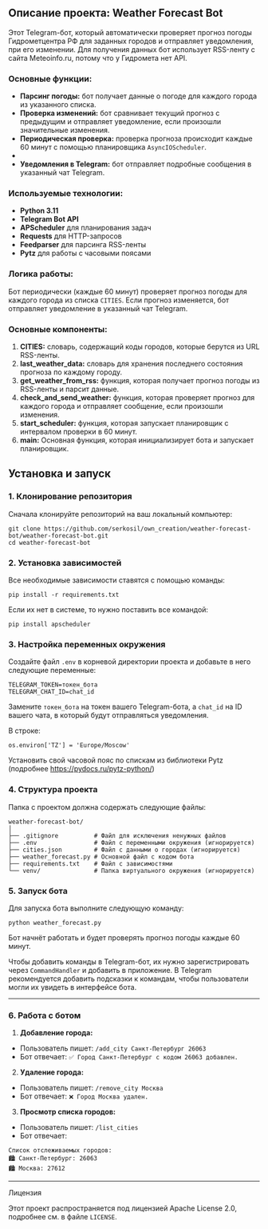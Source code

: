 ## Описание проекта: Weather Forecast Bot

Этот Telegram-бот, который автоматически проверяет прогноз погоды Гидрометцентра РФ для заданных городов и отправляет уведомления, при его изменении. Для получения данных бот использует RSS-ленту с сайта Meteoinfo.ru, потому что у Гидромета нет API.

### Основные функции:

- **Парсинг погоды:** бот получает данные о погоде для каждого города из указанного списка.
- **Проверка изменений:** бот сравнивает текущий прогноз с предыдущим и отправляет уведомление, если произошли значительные изменения.
- **Периодическая проверка:** проверка прогноза происходит каждые 60 минут с помощью планировщика `AsyncIOScheduler`.
- 
- **Уведомления в Telegram:** бот отправляет подробные сообщения в указанный чат Telegram.

### Используемые технологии:

- **Python 3.11**
- **Telegram Bot API**
- **APScheduler** для планирования задач
- **Requests** для HTTP-запросов
- **Feedparser** для парсинга RSS-ленты
- **Pytz** для работы с часовыми поясами

### Логика работы:

Бот периодически (каждые 60 минут) проверяет прогноз погоды для каждого города из списка `CITIES`. Если прогноз изменяется, бот отправляет уведомление в указанный чат Telegram.

### Основные компоненты:

1. **CITIES:** словарь, содержащий коды городов, которые берутся из URL RSS-ленты.
2. **last_weather_data:** словарь для хранения последнего состояния прогноза по каждому городу.
3. **get_weather_from_rss:** функция, которая получает прогноз погоды из RSS-ленты и парсит данные.
4. **check_and_send_weather:** функция, которая проверяет прогноз для каждого города и отправляет сообщение, если произошли изменения.
5. **start_scheduler:** функция, которая запускает планировщик с интервалом проверки в 60 минут.
6. **main:** Основная функция, которая инициализирует бота и запускает планировщик.

## Установка и запуск

### 1. Клонирование репозитория

Сначала клонируйте репозиторий на ваш локальный компьютер:

```
git clone https://github.com/serkosil/own_creation/weather-forecast-bot/weather-forecast-bot.git
cd weather-forecast-bot
```

### 2. Установка зависимостей

Все необходимые зависимости ставятся с помощью команды:

```
pip install -r requirements.txt
```

Если их нет в системе, то нужно поставить все командой:

```
pip install apscheduler
```

### 3. Настройка переменных окружения

Создайте файл `.env` в корневой директории проекта и добавьте в него следующие переменные:

```
TELEGRAM_TOKEN=токен_бота
TELEGRAM_CHAT_ID=chat_id
```

Замените `токен_бота` на токен вашего Telegram-бота, а `chat_id` на ID вашего чата, в который будут отправляться уведомления.

В строке:
```
os.environ['TZ'] = 'Europe/Moscow'
```
Установить свой часовой пояс по спискам из библиотеки Pytz (подробнее https://pydocs.ru/pytz-python/)

### 4. Структура проекта

Папка с проектом должна содержать следующие файлы:
```
weather-forecast-bot/
│
├── .gitignore          # Файл для исключения ненужных файлов
├── .env                # Файл с переменными окружения (игнорируется)
├── cities.json         # Файл с данными о городах (игнорируется)
├── weather_forecast.py # Основной файл с кодом бота
├── requirements.txt    # Файл с зависимостями
└── venv/               # Папка виртуального окружения (игнорируется)

```

### 5. Запуск бота

Для запуска бота выполните следующую команду:

```
python weather_forecast.py
```

Бот начнёт работать и будет проверять прогноз погоды каждые 60 минут.

Чтобы добавить команды в Telegram-бот, их нужно зарегистрировать через `CommandHandler` и добавить в приложение. В Telegram рекомендуется добавить подсказки к командам, чтобы пользователи могли их увидеть в интерфейсе бота.

---

### 6. Работа с ботом

1. **Добавление города:**

- Пользователь пишет: `/add_city Санкт-Петербург 26063`
- Бот отвечает: `✅ Город Санкт-Петербург с кодом 26063 добавлен.`

2. **Удаление города:**

- Пользователь пишет: `/remove_city Москва`
- Бот отвечает: `❌ Город Москва удален.`

3. **Просмотр списка городов:**

- Пользователь пишет: `/list_cities`
- Бот отвечает:

```
Список отслеживаемых городов:
🏙️ Санкт-Петербург: 26063
🏙️ Москва: 27612
```

---

Лицензия

Этот проект распространяется под лицензией Apache License 2.0, подробнее см. в файле `LICENSE`.
